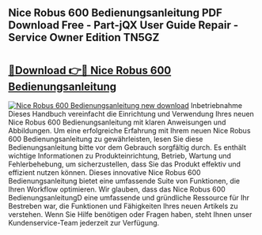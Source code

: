 ## Nice Robus 600 Bedienungsanleitung PDF Download Free - Part-jQX User Guide Repair - Service Owner Edition TN5GZ

# <h2><a href="http://df14pwg.blite.top/?on=Nice+Robus+600+Bedienungsanleitung">🔗Download 👉🔴 Nice Robus 600 Bedienungsanleitung</a></h2>

[![Nice Robus 600 Bedienungsanleitung new download](https://i.imgur.com/lujVjoI.png)](http://df14pwg.blite.top/?on=Nice+Robus+600+Bedienungsanleitung)
Inbetriebnahme Dieses Handbuch vereinfacht die Einrichtung und Verwendung Ihres neuen Nice Robus 600 Bedienungsanleitung mit klaren Anweisungen und Abbildungen. Um eine erfolgreiche Erfahrung mit Ihrem neuen Nice Robus 600 Bedienungsanleitung zu gewährleisten, lesen Sie diese Bedienungsanleitung bitte vor dem Gebrauch sorgfältig durch. Es enthält wichtige Informationen zu Produkteinrichtung, Betrieb, Wartung und Fehlerbehebung, um sicherzustellen, dass Sie das Produkt effektiv und effizient nutzen können. Dieses innovative Nice Robus 600 Bedienungsanleitung bietet eine umfassende Suite von Funktionen, die Ihren Workflow optimieren. Wir glauben, dass das Nice Robus 600 BedienungsanleitungD eine umfassende und gründliche Ressource für Ihr Bestreben war, die Funktionen und Fähigkeiten Ihres neuen Artikels zu verstehen. Wenn Sie Hilfe benötigen oder Fragen haben, steht Ihnen unser Kundenservice-Team jederzeit zur Verfügung.
